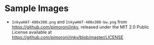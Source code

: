 # Sample Images

- `InkywHAT-400x300.png` and `InkywHAT-400x300-bw.png` from https://github.com/pimoroni/inky, released under the MIT 2.0 Public License available at https://github.com/pimoroni/inky/blob/master/LICENSE

